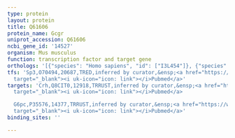 ```yaml
---
type: protein
layout: protein
title: Q61606
protein_name: Gcgr
uniprot_accession: Q61606
ncbi_gene_id: '14527'
organism: Mus musculus
function: transcription factor and target gene
orthologs: '[{"species": "Homo sapiens", "id": ["I3L454"]}, {"species": "Rattus norvegicus", "id": ["P30082"]}]'
tfs: 'Sp3,O70494,20687,TRED,inferred by curator,&ensp;<a href="https://www.ncbi.nlm.nih.gov/pubmed/?term=17202159%5Buid%5D"
  target="_blank"><i uk-icon="icon: link"></i>Pubmed</a>'
targets: 'Crh,Q8CIT0,12918,TRRUST,inferred by curator,&ensp;<a href="https://www.ncbi.nlm.nih.gov/pubmed/?term=10517666%5Buid%5D+OR+29087512%5Buid%5D"
  target="_blank"><i uk-icon="icon: link"></i>Pubmed</a>

  G6pc,P35576,14377,TRRUST,inferred by curator,&ensp;<a href="https://www.ncbi.nlm.nih.gov/pubmed/?term=29087512%5Buid%5D+OR+18847435%5Buid%5D"
  target="_blank"><i uk-icon="icon: link"></i>Pubmed</a>'
binding_sites: ''

---
```

